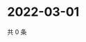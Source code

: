 # 2022-03-01

共 0 条

<!-- BEGIN WEIBO -->
<!-- 最后更新时间 Tue Mar 01 2022 21:19:38 GMT+0800 (China Standard Time) -->

<!-- END WEIBO -->
